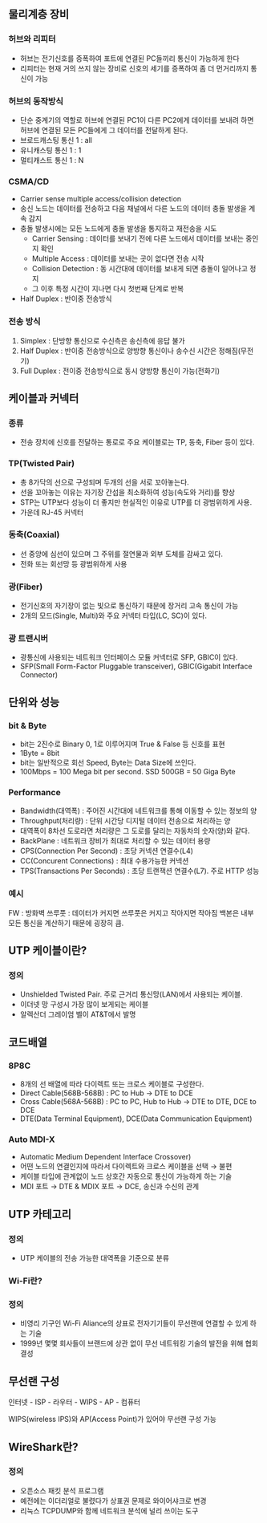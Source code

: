 ## 물리계층 장비

### 허브와 리피터
- 허브는 전기신호를 증폭하여 포트에 연결된 PC들끼리 통신이 가능하게 한다
- 리피터는 현재 거의 쓰지 않는 장비로 신호의 세기를 증폭하여 좀 더 먼거리까지 통신이 가능
    

### 허브의 동작방식
- 단순 중계기의 역할로 허브에 연결된 PC1이 다른 PC2에게 데이터를 보내려 하면 허브에 연결된 모든 PC들에게 그 데이터를 전달하게 된다.
- 브로드캐스팅 통신 1 :  all
- 유니캐스팅 통신 1 : 1
- 멀티캐스트 통신 1 : N

### CSMA/CD
- Carrier sense multiple access/collision detection
- 송신 노드는 데이터를 전송하고 다음 채널에서 다른 노드의 데이터 충돌 발생을 계속 감지
- 충돌 발생시에는 모든 노드에게 충돌 발생을 통지하고 재전송을 시도
    - Carrier Sensing : 데이터를 보내기 전에 다른 노드에서 데이터를 보내는 중인지 확인
    - Multiple Access : 데이터를 보내는 곳이 없다면 전송 시작
    - Collision Detection : 동 시간대에 데이터를 보내게 되면 충돌이 일어나고 정지
    - 그 이후 특정 시간이 지나면 다시 첫번째 단계로 반복
- Half Duplex : 반이중 전송방식

### 전송 방식
1. Simplex : 단방향 통신으로 수신측은 송신측에 응답 불가
2. Half Duplex : 반이중 전송방식으로 양방향 통신이나 송수신 시간은 정해짐(무전기)
3. Full Duplex : 전이중 전송방식으로 동시 양방향 통신이 가능(전화기)

## 케이블과 커넥터

### 종류
- 전송 장치에 신호를 전달하는 통로로 주요 케이블로는 TP, 동축, Fiber 등이 있다.

### TP(Twisted Pair)
- 총 8가닥의 선으로 구성되며 두개의 선을 서로 꼬아놓는다.
- 선을 꼬아놓는 이유는 자기장 간섭을 최소화하여 성능(속도와 거리)를 향상
- STP는 UTP보다 성능이 더 좋지만 현실적인 이유로 UTP를 더 광범위하게 사용.
- 가운데 RJ-45 커넥터

### 동축(Coaxial)
- 선 중앙에 심선이 있으며 그 주위를 절연물과 외부 도체를 감싸고 있다.
- 전화 또는 회선망 등 광범위하게 사용
    

### 광(Fiber)

- 전기신호의 자기장이 없는 빛으로 통신하기 때문에 장거리 고속 통신이 가능
- 2개의 모드(Single, Multi)와 주요 커넥터 타입(LC, SC)이 있다.
    

### 광 트랜시버
- 광통신에 사용되는 네트워크 인터페이스 모듈 커넥터로 SFP, GBIC이 있다.
- SFP(Small Form-Factor Pluggable transceiver), GBIC(Gigabit Interface Connector)
    

## 단위와 성능

### bit & Byte
- bit는 2진수로 Binary 0, 1로 이루어지며 True & False 등 신호를 표현
- 1Byte = 8bit
- bit는 일반적으로 회선 Speed, Byte는 Data Size에 쓰인다.
- 100Mbps = 100 Mega bit per second. SSD 500GB = 50 Giga Byte

### Performance
- Bandwidth(대역폭) : 주어진 시간대에 네트워크를 통해 이동할 수 있는 정보의 양
- Throughput(처리량) : 단위 시간당 디지털 데이터 전송으로 처리하는 양
- 대역폭이 8차선 도로라면 처리량은 그 도로를 달리는 자동차의 숫자(양)와 같다.
- BackPlane : 네트워크 장비가 최대로 처리할 수 있는 데이터 용량
- CPS(Connection Per Second) : 초당 커넥션 연결수(L4)
- CC(Concurent Connections) : 최대 수용가능한 커넥션
- TPS(Transactions Per Seconds) : 초당 트랜잭션 연결수(L7). 주로 HTTP 성능

### 예시
FW : 방화벽
쓰루풋 :  데이터가 커지면 쓰루풋은 커지고 작아지면 작아짐
백본은 내부 모든 통신을 계산하기 때문에 굉장히 큼.

## UTP 케이블이란?

### 정의
- Unshielded Twisted Pair. 주로 근거리 통신망(LAN)에서 사용되는 케이블.
- 이더넷 망 구성시 가장 많이 보게되는 케이블
- 알렉산더 그레이엄 벨이 AT&T에서 발명
    
## 코드배열

### 8P8C

- 8개의 선 배열에 따라 다이렉트 또는 크로스 케이블로 구성한다.
- Direct Cable(568B-568B) : PC to Hub → DTE to DCE
- Cross Cable(568A-568B) : PC to PC, Hub to Hub → DTE to DTE, DCE to DCE
- DTE(Data Terminal Equipment), DCE(Data Communication Equipment)

### Auto MDI-X

- Automatic Medium Dependent Interface Crossover)
- 어떤 노드의 연결인지에 따라서 다이렉트와 크로스 케이블을 선택 → 불편
- 케이블 타입에 관계없이 노드 상호간 자동으로 통신이 가능하게 하는 기술
- MDI 포트 → DTE & MDIX 포트 → DCE, 송신과 수신의 관계
    

## UTP 카테고리

### 정의
- UTP 케이블의 전송 가능한 대역폭을 기준으로 분류
    

### Wi-Fi란?
### 정의
- 비영리 기구인 Wi-Fi Aliance의 상표로 전자기기들이 무선랜에 연결할 수 있게 하는 기술
- 1999년 몇몇 회사들이 브랜드에 상관 없이 무선 네트워킹 기술의 발전을 위해 협회 결성

## 무선랜 구성
인터넷 - ISP - 라우터 - WIPS - AP - 컴퓨터

WIPS(wireless IPS)와 AP(Access Point)가 있어야 무선랜 구성 가능

## WireShark란?

### 정의
- 오픈소스 패킷 분석 프로그램
- 예전에는 이더리얼로 불렸다가 상표권 문제로 와이어샤크로 변경
- 리눅스 TCPDUMP와 함께 네트워크 분석에 널리 쓰이는 도구